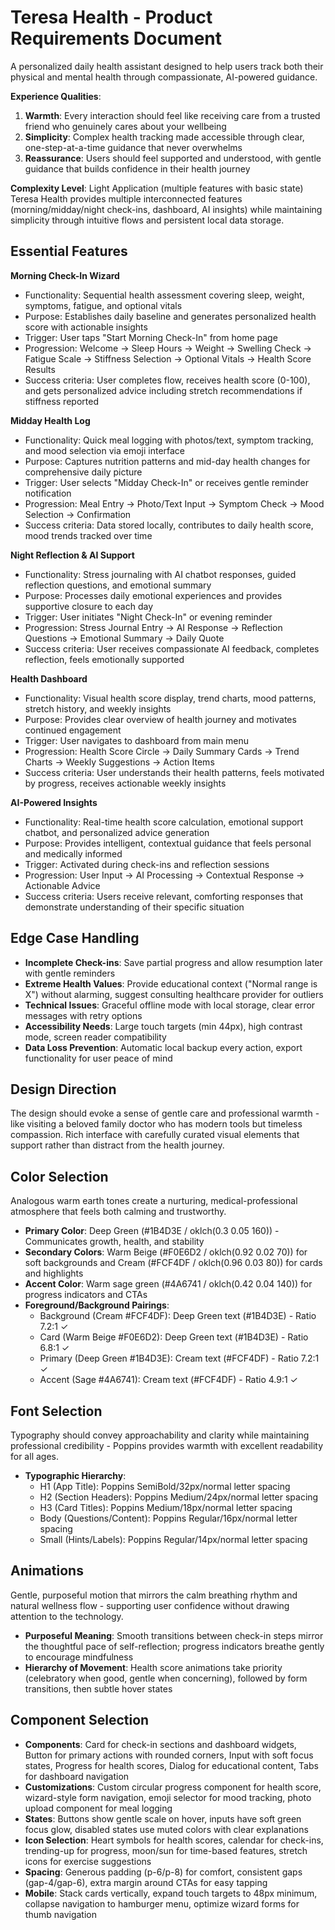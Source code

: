# Teresa Health - Product Requirements Document

A personalized daily health assistant designed to help users track both their physical and mental health through compassionate, AI-powered guidance.

**Experience Qualities**:
1. **Warmth**: Every interaction should feel like receiving care from a trusted friend who genuinely cares about your wellbeing
2. **Simplicity**: Complex health tracking made accessible through clear, one-step-at-a-time guidance that never overwhelms
3. **Reassurance**: Users should feel supported and understood, with gentle guidance that builds confidence in their health journey

**Complexity Level**: Light Application (multiple features with basic state)
Teresa Health provides multiple interconnected features (morning/midday/night check-ins, dashboard, AI insights) while maintaining simplicity through intuitive flows and persistent local data storage.

## Essential Features

**Morning Check-In Wizard**
- Functionality: Sequential health assessment covering sleep, weight, symptoms, fatigue, and optional vitals
- Purpose: Establishes daily baseline and generates personalized health score with actionable insights
- Trigger: User taps "Start Morning Check-In" from home page
- Progression: Welcome → Sleep Hours → Weight → Swelling Check → Fatigue Scale → Stiffness Selection → Optional Vitals → Health Score Results
- Success criteria: User completes flow, receives health score (0-100), and gets personalized advice including stretch recommendations if stiffness reported

**Midday Health Log**
- Functionality: Quick meal logging with photos/text, symptom tracking, and mood selection via emoji interface
- Purpose: Captures nutrition patterns and mid-day health changes for comprehensive daily picture
- Trigger: User selects "Midday Check-In" or receives gentle reminder notification
- Progression: Meal Entry → Photo/Text Input → Symptom Check → Mood Selection → Confirmation
- Success criteria: Data stored locally, contributes to daily health score, mood trends tracked over time

**Night Reflection & AI Support**
- Functionality: Stress journaling with AI chatbot responses, guided reflection questions, and emotional summary
- Purpose: Processes daily emotional experiences and provides supportive closure to each day
- Trigger: User initiates "Night Check-In" or evening reminder
- Progression: Stress Journal Entry → AI Response → Reflection Questions → Emotional Summary → Daily Quote
- Success criteria: User receives compassionate AI feedback, completes reflection, feels emotionally supported

**Health Dashboard**
- Functionality: Visual health score display, trend charts, mood patterns, stretch history, and weekly insights
- Purpose: Provides clear overview of health journey and motivates continued engagement
- Trigger: User navigates to dashboard from main menu
- Progression: Health Score Circle → Daily Summary Cards → Trend Charts → Weekly Suggestions → Action Items
- Success criteria: User understands their health patterns, feels motivated by progress, receives actionable weekly insights

**AI-Powered Insights**
- Functionality: Real-time health score calculation, emotional support chatbot, and personalized advice generation
- Purpose: Provides intelligent, contextual guidance that feels personal and medically informed
- Trigger: Activated during check-ins and reflection sessions
- Progression: User Input → AI Processing → Contextual Response → Actionable Advice
- Success criteria: Users receive relevant, comforting responses that demonstrate understanding of their specific situation

## Edge Case Handling

- **Incomplete Check-ins**: Save partial progress and allow resumption later with gentle reminders
- **Extreme Health Values**: Provide educational context ("Normal range is X") without alarming, suggest consulting healthcare provider for outliers
- **Technical Issues**: Graceful offline mode with local storage, clear error messages with retry options
- **Accessibility Needs**: Large touch targets (min 44px), high contrast mode, screen reader compatibility
- **Data Loss Prevention**: Automatic local backup every action, export functionality for user peace of mind

## Design Direction

The design should evoke a sense of gentle care and professional warmth - like visiting a beloved family doctor who has modern tools but timeless compassion. Rich interface with carefully curated visual elements that support rather than distract from the health journey.

## Color Selection

Analogous warm earth tones create a nurturing, medical-professional atmosphere that feels both calming and trustworthy.

- **Primary Color**: Deep Green (#1B4D3E / oklch(0.3 0.05 160)) - Communicates growth, health, and stability
- **Secondary Colors**: Warm Beige (#F0E6D2 / oklch(0.92 0.02 70)) for soft backgrounds and Cream (#FCF4DF / oklch(0.96 0.03 80)) for cards and highlights
- **Accent Color**: Warm sage green (#4A6741 / oklch(0.42 0.04 140)) for progress indicators and CTAs
- **Foreground/Background Pairings**: 
  - Background (Cream #FCF4DF): Deep Green text (#1B4D3E) - Ratio 7.2:1 ✓
  - Card (Warm Beige #F0E6D2): Deep Green text (#1B4D3E) - Ratio 6.8:1 ✓
  - Primary (Deep Green #1B4D3E): Cream text (#FCF4DF) - Ratio 7.2:1 ✓
  - Accent (Sage #4A6741): Cream text (#FCF4DF) - Ratio 4.9:1 ✓

## Font Selection

Typography should convey approachability and clarity while maintaining professional credibility - Poppins provides warmth with excellent readability for all ages.

- **Typographic Hierarchy**: 
  - H1 (App Title): Poppins SemiBold/32px/normal letter spacing
  - H2 (Section Headers): Poppins Medium/24px/normal letter spacing  
  - H3 (Card Titles): Poppins Medium/18px/normal letter spacing
  - Body (Questions/Content): Poppins Regular/16px/normal letter spacing
  - Small (Hints/Labels): Poppins Regular/14px/normal letter spacing

## Animations

Gentle, purposeful motion that mirrors the calm breathing rhythm and natural wellness flow - supporting user confidence without drawing attention to the technology.

- **Purposeful Meaning**: Smooth transitions between check-in steps mirror the thoughtful pace of self-reflection; progress indicators breathe gently to encourage mindfulness
- **Hierarchy of Movement**: Health score animations take priority (celebratory when good, gentle when concerning), followed by form transitions, then subtle hover states

## Component Selection

- **Components**: Card for check-in sections and dashboard widgets, Button for primary actions with rounded corners, Input with soft focus states, Progress for health scores, Dialog for educational content, Tabs for dashboard navigation
- **Customizations**: Custom circular progress component for health score, wizard-style form navigation, emoji selector for mood tracking, photo upload component for meal logging
- **States**: Buttons show gentle scale on hover, inputs have soft green focus glow, disabled states use muted colors with clear explanations
- **Icon Selection**: Heart symbols for health scores, calendar for check-ins, trending-up for progress, moon/sun for time-based features, stretch icons for exercise suggestions
- **Spacing**: Generous padding (p-6/p-8) for comfort, consistent gaps (gap-4/gap-6), extra margin around CTAs for easy tapping
- **Mobile**: Stack cards vertically, expand touch targets to 48px minimum, collapse navigation to hamburger menu, optimize wizard forms for thumb navigation